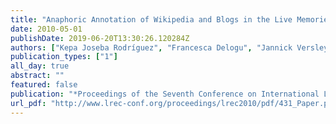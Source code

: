 ```yaml
---
title: "Anaphoric Annotation of Wikipedia and Blogs in the Live Memories Corpus"
date: 2010-05-01
publishDate: 2019-06-20T13:30:26.120284Z
authors: ["Kepa Joseba Rodríguez", "Francesca Delogu", "Jannick Versley", "Egon W. Stemle", "Massimo Poesio"]
publication_types: ["1"]
all_day: true
abstract: ""
featured: false
publication: "*Proceedings of the Seventh Conference on International Language Resources and Evaluation (LREC'10)*"
url_pdf: "http://www.lrec-conf.org/proceedings/lrec2010/pdf/431_Paper.pdf"
---
```


